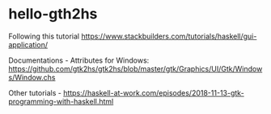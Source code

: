 # hello-gth2hs

Following this tutorial
https://www.stackbuilders.com/tutorials/haskell/gui-application/

Documentations
    - Attributes for Windows: https://github.com/gtk2hs/gtk2hs/blob/master/gtk/Graphics/UI/Gtk/Windows/Window.chs
    

Other tutorials
    - https://haskell-at-work.com/episodes/2018-11-13-gtk-programming-with-haskell.html

